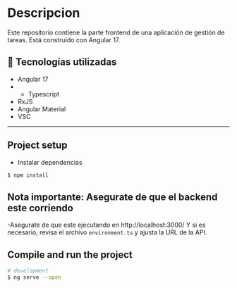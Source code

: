 # Descripcion 
Este repositorio contiene la parte frontend de una aplicación de gestión de tareas. Está construido con Angular 17.

## 🚀 Tecnologías utilizadas
- Angular 17
- - Typescript
- RxJS
- Angular Material
- VSC

---

## Project setup
- Instalar dependencias
```bash
$ npm install
```

## Nota importante: Asegurate de que el backend este corriendo
-Asegurate de que este ejecutando en http://localhost:3000/ Y si es necesario, revisa el archivo `environment.ts` y ajusta la URL de la API.

## Compile and run the project

```bash
# development
$ ng serve --open 
```
